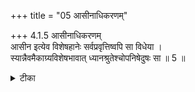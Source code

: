 +++
title = "05 आसीनाधिकरणम्"

+++
4.1.5 आसीनाधिकरणम्  
आसीन इत्येव विशेषहानेः सर्वप्रवृत्तिष्वपि सा विधेया ।  
स्यान्नैवमैकाग्र्यविशेषभावात् ध्यानश्रुतेश्चोपनिषेदुषः सा ॥ 5 ॥

<details><summary>टीका</summary>

4.1.5 आसीनाधिकरणम् Meditation could be pursued, the पूर्वपक्षिन् holds, in any posture such as walking, or standing, etc., and not by sitting alone, as there is no injuction in regard to it. This view is not correct because the श्रुति text - आत्मन् must be realized; and, for that one should pursue वेदान्तिc study, reflection and meditation' etc. This prescribed meditation requires concentration of thought, and, the latter could be attained only when one meditates in a sitting posture. Notes : 1. बृह् Up., II.iv.5.
</details>

